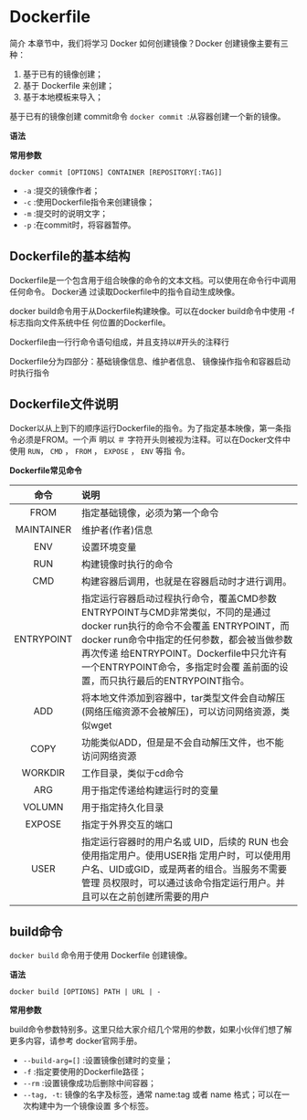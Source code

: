 # Dockerfile

简介
本章节中，我们将学习 Docker 如何创建镜像？Docker 创建镜像主要有三种：
1. 基于已有的镜像创建；
2. 基于 Dockerfile 来创建；
3. 基于本地模板来导入；

基于已有的镜像创建
commit命令
`docker commit `:从容器创建一个新的镜像。

**语法**

**常用参数**
```shell
docker commit [OPTIONS] CONTAINER [REPOSITORY[:TAG]]
```
- `-a` :提交的镜像作者；
- `-c` :使用Dockerfile指令来创建镜像；
- `-m` :提交时的说明文字；
- `-p` :在commit时，将容器暂停。

## Dockerfile的基本结构
Dockerfile是一个包含用于组合映像的命令的文本文档。可以使用在命令行中调用任何命令。 Docker通
过读取Dockerfile中的指令自动生成映像。

docker build命令用于从Dockerfile构建映像。可以在docker build命令中使用 -f 标志指向文件系统中任
何位置的Dockerfile。

Dockerfile由一行行命令语句组成，并且支持以#开头的注释行

Dockerfile分为四部分：基础镜像信息、维护者信息、 镜像操作指令和容器启动时执行指令

## Dockerfile文件说明
Docker以从上到下的顺序运行Dockerfile的指令。为了指定基本映像，第一条指令必须是FROM。一个声
明以 ＃ 字符开头则被视为注释。可以在Docker文件中使用 `RUN`， `CMD` ， `FROM` ， `EXPOSE` ， `ENV` 等指
令。

**Dockerfile常见命令**

| 命令     |  说明    |
| :--: | :--- |
|    FROM  |  指定基础镜像，必须为第一个命令    |
|   MAINTAINER   |  维护者(作者)信息    |
|  ENV    |   设置环境变量   |
|  RUN    | 构建镜像时执行的命令     |
|  CMD    | 构建容器后调用，也就是在容器启动时才进行调用。     |
|   ENTRYPOINT   | 指定运行容器启动过程执行命令，覆盖CMD参数 ENTRYPOINT与CMD非常类似，不同的是通过docker run执行的命令不会覆盖 ENTRYPOINT，而docker run命令中指定的任何参数，都会被当做参数再次传递 给ENTRYPOINT。Dockerfile中只允许有一个ENTRYPOINT命令，多指定时会覆 盖前面的设置，而只执行最后的ENTRYPOINT指令。 |
|  ADD    | 将本地文件添加到容器中，tar类型文件会自动解压(网络压缩资源不会被解压)，可以访问网络资源，类似wget     |
|    COPY  |  功能类似ADD，但是是不会自动解压文件，也不能访问网络资源    |
|  WORKDIR    |  工作目录，类似于cd命令    |
|  ARG    |  用于指定传递给构建运行时的变量    |
|   VOLUMN   |  用于指定持久化目录    |
|    EXPOSE  | 指定于外界交互的端口     |
|    USER  | 指定运行容器时的用户名或 UID，后续的 RUN 也会使用指定用户。使用USER指 定用户时，可以使用用户名、UID或GID，或是两者的组合。当服务不需要管理 员权限时，可以通过该命令指定运行用户。并且可以在之前创建所需要的用户 |

## build命令
`docker build` 命令用于使用 Dockerfile 创建镜像。

**语法**

```shell
docker build [OPTIONS] PATH | URL | -
```
**常用参数**

build命令参数特别多。这里只给大家介绍几个常用的参数，如果小伙伴们想了解更多内容，请参考
docker官网手册。
- `--build-arg=[]` :设置镜像创建时的变量；
- `-f` :指定要使用的Dockerfile路径；
- `--rm` :设置镜像成功后删除中间容器；
- `--tag, -t`: 镜像的名字及标签，通常 name:tag 或者 name 格式；可以在一次构建中为一个镜像设置
多个标签。